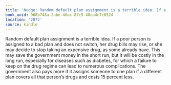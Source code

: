 ```yaml
---
title: 'Nudge: Random default plan assignment is a terrible idea. If a poor…'
book_uuid: 968b748a-2abe-40ac-87c5-40ea4c7c6524
location: '2872'
source: kindle
---
```


Random default plan assignment is a terrible idea. If a poor person is assigned to a bad plan and does not switch, her drug bills may rise, or she may decide to stop taking an expensive drug, as some already have. This may save the government money in the short run, but it will be costly in the long run, especially for diseases such as diabetes, for which a failure to keep on the drug regime can lead to numerous complications. The government also pays more if it assigns someone to one plan if a different plan covers all that person’s drugs and costs 15 percent less.